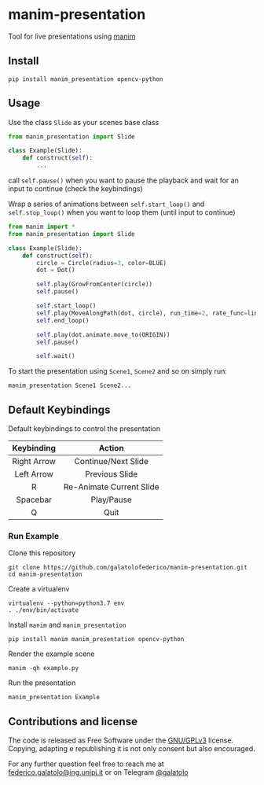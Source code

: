 # manim-presentation

Tool for live presentations using [manim](https://www.manim.community/)

## Install

```
pip install manim_presentation opencv-python
```

## Usage

Use the class `Slide` as your scenes base class

```python
from manim_presentation import Slide

class Example(Slide):
    def construct(self):
        ...
```

call `self.pause()` when you want to pause the playback and wait for an input to continue (check the keybindings)

Wrap a series of animations between `self.start_loop()` and `self.stop_loop()` when you want to loop them (until input to continue)

```python
from manim import *
from manim_presentation import Slide

class Example(Slide):
    def construct(self):
        circle = Circle(radius=3, color=BLUE)
        dot = Dot()

        self.play(GrowFromCenter(circle))
        self.pause()

        self.start_loop()
        self.play(MoveAlongPath(dot, circle), run_time=2, rate_func=linear)
        self.end_loop()

        self.play(dot.animate.move_to(ORIGIN))
        self.pause()

        self.wait()
```

To start the presentation using `Scene1`, `Scene2` and so on simply run:

```
manim_presentation Scene1 Scene2...
```

## Default Keybindings

Default keybindings to control the presentation

|  Keybinding |          Action          |
|:-----------:|:------------------------:|
| Right Arrow |    Continue/Next Slide   |
|  Left Arrow |      Previous Slide      |
|      R      | Re-Animate Current Slide |
|   Spacebar  |        Play/Pause        |
|      Q      |           Quit           |

### Run Example

Clone this repository

```
git clone https://github.com/galatolofederico/manim-presentation.git
cd manim-presentation
```

Create a virtualenv

```
virtualenv --python=python3.7 env
. ./env/bin/activate
```

Install `manim` and `manim_presentation`

```
pip install manim manim_presentation opencv-python
```

Render the example scene

```
manim -qh example.py
```

Run the presentation

```
manim_presentation Example
```

## Contributions and license

The code is released as Free Software under the [GNU/GPLv3](https://choosealicense.com/licenses/gpl-3.0/) license. Copying, adapting e republishing it is not only consent but also encouraged. 

For any further question feel free to reach me at  [federico.galatolo@ing.unipi.it](mailto:federico.galatolo@ing.unipi.it) or on Telegram  [@galatolo](https://t.me/galatolo)